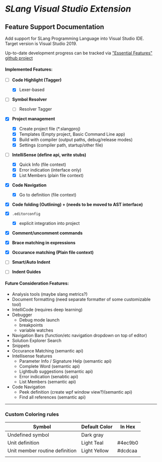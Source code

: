 ﻿#  ***SLang** Visual Studio Extension*
## Feature Support Documentation

Add support for SLang Programming Language into Visual Studio IDE.
Target version is Visual Studio 2019.

Up-to-date development progress can be tracked via ["Essential Features" github project](https://github.com/slang-project/SLang-VS-Plugin/projects/1)

#### Implemented Features:
- [ ] **Code Highlight (Tagger)**
    - [x] Lexer-based
- [ ] **Symbol Resolver**
    - [ ] Resolver Tagger
- [x] **Project management**
    - [x] Create project file (\*.slangproj)
    - [x] Templates (Empty project, Basic Command Line app)
    - [x] Build with compiler (output paths, debug/release modes)
    - [x] Settings (compiler path, startup/other file)
- [ ] **IntelliSense (define api, write stubs)**
    - [x] Quick Info (file context)
    - [x] Error indication (interface only)
    - [x] List Members (plain file context)
- [x] **Code Navigation**
    - [x] Go to definition (file context)
- [x] **Code folding (Outlining) + (needs to be moved to AST interface)**
- [x] `.editorconfig`
    - [x] explicit integration into project
- [x] **Comment/uncomment commands**
- [x] **Brace matching in expressions**
- [x] **Occurance matching (Plain file context)**
- [ ] **Smart/Auto Indent**
- [ ] **Indent Guides**


#### Future Consideration Features:
- Analysis tools (maybe slang metrics?)
- Document formatting (need separate formatter of some customizable tool)
- IntelliCode (requires deep learning)
- Debugger
    - Debug mode launch
    - breakpoints
    - variable watches
- Navigation Bars (function/etc navigation dropdown on top of editor)
- Solution Explorer Search
- Snippets
- Occurance Matching (semantic api)
- Intellisense features
    - Parameter Info / Signature Help (semantic api)
    - Complete Word (semantic api)
    - Lightbulb suggestions (semantic api)
    - Error indication (senabtic api)
    - List Members (semantic api)
- Code Navigation
    - Peek definition (create wpf window view?)(semantic api)
    - Find all references (semantic api)
---

### Custom Coloring rules
|Symbol|Default Color|In Hex|
|-|-|-|
|Undefined symbol|Dark gray||
|Unit definition|Light Teal|#4ec9b0|
|Unit member routine definition|Light Yellow|#dcdcaa|
|||

